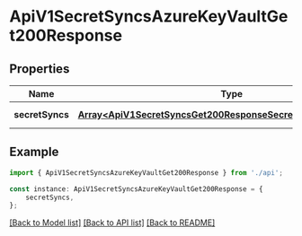 # ApiV1SecretSyncsAzureKeyVaultGet200Response


## Properties

Name | Type | Description | Notes
------------ | ------------- | ------------- | -------------
**secretSyncs** | [**Array&lt;ApiV1SecretSyncsGet200ResponseSecretSyncsInnerAnyOf4&gt;**](ApiV1SecretSyncsGet200ResponseSecretSyncsInnerAnyOf4.md) |  | [default to undefined]

## Example

```typescript
import { ApiV1SecretSyncsAzureKeyVaultGet200Response } from './api';

const instance: ApiV1SecretSyncsAzureKeyVaultGet200Response = {
    secretSyncs,
};
```

[[Back to Model list]](../README.md#documentation-for-models) [[Back to API list]](../README.md#documentation-for-api-endpoints) [[Back to README]](../README.md)
